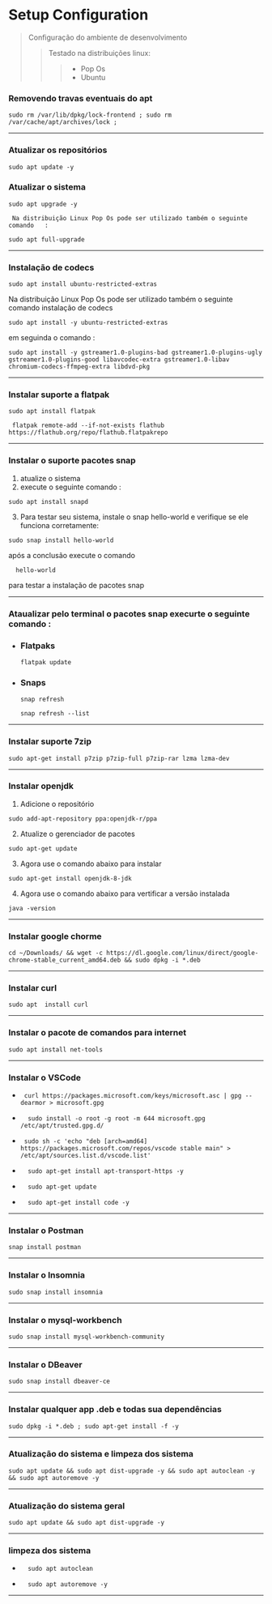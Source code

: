 # Setup Configuration

> Configuração do ambiente de desenvolvimento
>> Testado na distribuições linux:
>>> - Pop Os
>>> - Ubuntu  

### Removendo travas eventuais do apt

   ``` 
   sudo rm /var/lib/dpkg/lock-frontend ; sudo rm /var/cache/apt/archives/lock ; 
   ```
----------------------------------------------------------------------------------
 ### Atualizar os repositórios
   ``` 
   sudo apt update -y
   ```
 ### Atualizar o sistema 

   ``` 
   sudo apt upgrade -y 
   ```

     Na distribuição Linux Pop Os pode ser utilizado também o seguinte comando   :

   ``` 
   sudo apt full-upgrade
   ```
----------------------------------------------------------------------------------
###  Instalação de codecs 

   ``` 
   sudo apt install ubuntu-restricted-extras 
   ```
   Na distribuição Linux Pop Os pode ser utilizado também o seguinte comando instalação de codecs 

   ``` 
   sudo apt install -y ubuntu-restricted-extras
   ```
  em seguinda o comando :

   ``` 
   sudo apt install -y gstreamer1.0-plugins-bad gstreamer1.0-plugins-ugly gstreamer1.0-plugins-good libavcodec-extra gstreamer1.0-libav chromium-codecs-ffmpeg-extra libdvd-pkg
   ```
----------------------------------------------------------------------------------  
### Instalar suporte a flatpak 

   ``` 
   sudo apt install flatpak
   ```

  ``` 
   flatpak remote-add --if-not-exists flathub https://flathub.org/repo/flathub.flatpakrepo
   ```
----------------------------------------------------------------------------------
 ### Instalar o suporte pacotes snap

  1. atualize o sistema 
  2. execute o seguinte comando :
   ``` 
   sudo apt install snapd
   ```
   3. Para testar seu sistema, instale o snap hello-world e verifique se ele funciona corretamente:

   ``` 
   sudo snap install hello-world
   ```
   após  a conclusão execute o comando    

  ``` 
    hello-world
   ```
   para testar a instalação de pacotes   snap

----------------------------------------------------------------------------------
 ### Ataualizar pelo terminal o pacotes  snap execurte o seguinte comando :
  
  - ### Flatpaks
  
    ``` 
    flatpak update
    ```
- ### Snaps
   ``` 
  snap refresh
   ```
  ``` 
  snap refresh --list
   ```
----------------------------------------------------------------------------------
 ### Instalar suporte 7zip
  ``` 
  sudo apt-get install p7zip p7zip-full p7zip-rar lzma lzma-dev
   ```
----------------------------------------------------------------------------------
 ### Instalar openjdk 

  1. Adicione o repositório 
   ``` 
   sudo add-apt-repository ppa:openjdk-r/ppa
   ```
  2. Atualize o gerenciador de pacotes
   ``` 
  sudo apt-get update
   ```
  3. Agora use o comando abaixo para instalar 
   ``` 
  sudo apt-get install openjdk-8-jdk
   ```
  4. Agora use o comando abaixo para vertificar a versão instalada 
   ``` 
  java -version 
   ```
----------------------------------------------------------------------------------
 ### Instalar google chorme 
   ``` 
  cd ~/Downloads/ && wget -c https://dl.google.com/linux/direct/google-chrome-stable_current_amd64.deb && sudo dpkg -i *.deb
   ```
----------------------------------------------------------------------------------   
### Instalar curl 
   ``` 
  sudo apt  install curl
   ```
----------------------------------------------------------------------------------   
### Instalar o pacote de comandos para internet
   ``` 
  sudo apt install net-tools
   ```
----------------------------------------------------------------------------------
### Instalar o VSCode

 - ``` 
    curl https://packages.microsoft.com/keys/microsoft.asc | gpg --dearmor > microsoft.gpg
   ```

- ``` 
    sudo install -o root -g root -m 644 microsoft.gpg /etc/apt/trusted.gpg.d/
   ```

- ``` 
   sudo sh -c 'echo "deb [arch=amd64] https://packages.microsoft.com/repos/vscode stable main" > /etc/apt/sources.list.d/vscode.list'
   ```

- ``` 
    sudo apt-get install apt-transport-https -y
   ```

- ``` 
    sudo apt-get update
   ```

- ``` 
    sudo apt-get install code -y 
   ```
----------------------------------------------------------------------------------
### Instalar o Postman

   ``` 
  snap install postman
   ```
----------------------------------------------------------------------------------
### Instalar o Insomnia

   ``` 
  sudo snap install insomnia
   ```
----------------------------------------------------------------------------------
### Instalar o mysql-workbench
   ``` 
  sudo snap install mysql-workbench-community
   ```
----------------------------------------------------------------------------------   
### Instalar o DBeaver
   ``` 
 sudo snap install dbeaver-ce
   ```
----------------------------------------------------------------------------------  
### Instalar qualquer app .deb e todas sua dependências 
   ``` 
sudo dpkg -i *.deb ; sudo apt-get install -f -y
   ```

----------------------------------------------------------------------------------
### Atualização do sistema e limpeza dos sistema 
   ``` 
 sudo apt update && sudo apt dist-upgrade -y && sudo apt autoclean -y && sudo apt autoremove -y
   ```
----------------------------------------------------------------------------------
### Atualização do sistema geral 
   ``` 
 sudo apt update && sudo apt dist-upgrade -y 
   ```

----------------------------------------------------------------------------------
### limpeza dos sistema

- ``` 
    sudo apt autoclean
   ```
- ``` 
    sudo apt autoremove -y
   ```
----------------------------------------------------------------------------------
